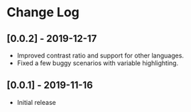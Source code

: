 # Change Log

## [0.0.2] - 2019-12-17
- Improved contrast ratio and support for other languages.
- Fixed a few buggy scenarios with variable highlighting.

## [0.0.1] - 2019-11-16
- Initial release
